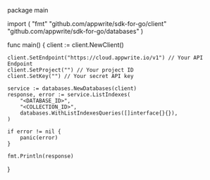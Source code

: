 package main

import (
    "fmt"
    "github.com/appwrite/sdk-for-go/client"
    "github.com/appwrite/sdk-for-go/databases"
)

func main() {
    client := client.NewClient()

    client.SetEndpoint("https://cloud.appwrite.io/v1") // Your API Endpoint
    client.SetProject("") // Your project ID
    client.SetKey("") // Your secret API key

    service := databases.NewDatabases(client)
    response, error := service.ListIndexes(
        "<DATABASE_ID>",
        "<COLLECTION_ID>",
        databases.WithListIndexesQueries([]interface{}{}),
    )

    if error != nil {
        panic(error)
    }

    fmt.Println(response)
}
